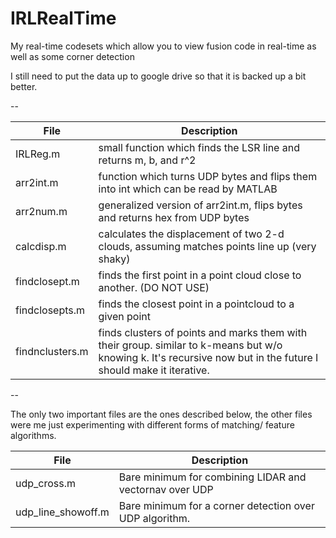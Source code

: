 IRLRealTime
===========

My real-time codesets which allow you to view fusion code in real-time as well as some corner detection

I still need to put the data up to google drive so that it is backed up a bit better.

--

File		| Description
----------------|--------------
IRLReg.m	| small function which finds the LSR line and returns m, b, and r^2
arr2int.m	| function which turns UDP bytes and flips them into int which can be read by MATLAB
arr2num.m	| generalized version of arr2int.m, flips bytes and returns hex from UDP bytes
calcdisp.m	| calculates the displacement of two 2-d clouds, assuming matches points line up (very shaky)
findclosept.m	| finds the first point in a point cloud close to another.  (DO NOT USE)
findclosepts.m	| finds the closest point in a pointcloud to a given point
findnclusters.m	| finds clusters of points and marks them with their group.  similar to k-means but w/o knowing k.  It's recursive now but in the future I should make it iterative.

--

The only two important files are the ones described below, the other files were me just experimenting with different forms of matching/ feature algorithms.

File			| Description
------------------------|--------------
udp_cross.m		| Bare minimum for combining LIDAR and vectornav over UDP
udp_line_showoff.m	| Bare minimum for a corner detection over UDP algorithm.


